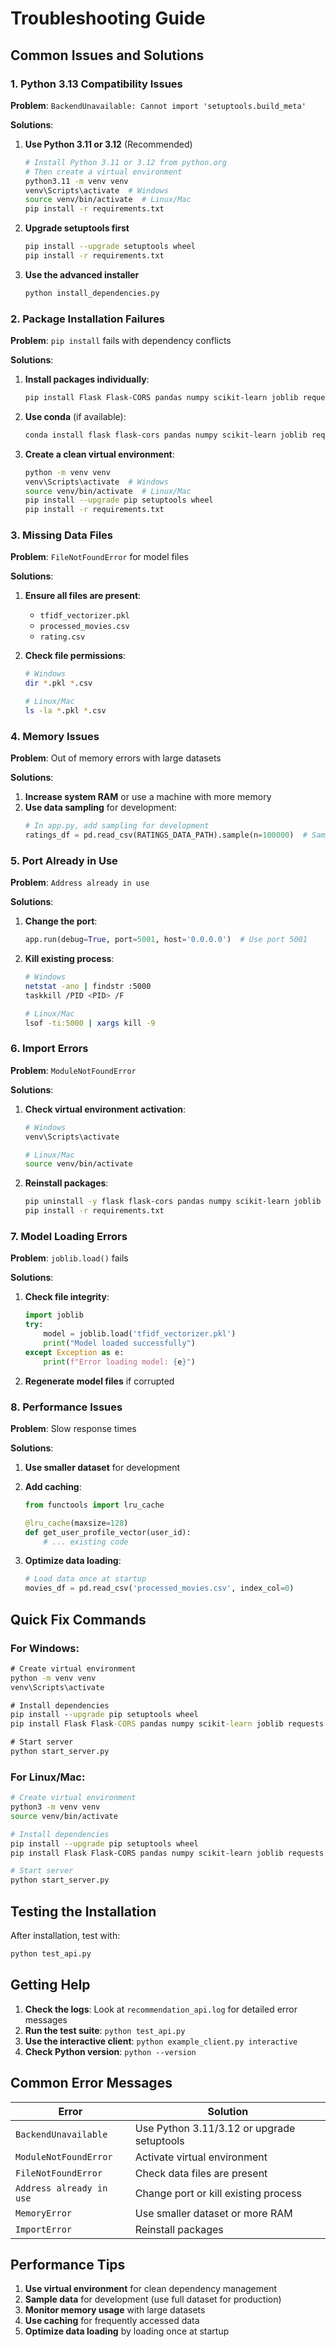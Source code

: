 # Troubleshooting Guide

## Common Issues and Solutions

### 1. Python 3.13 Compatibility Issues

**Problem**: `BackendUnavailable: Cannot import 'setuptools.build_meta'`

**Solutions**:
1. **Use Python 3.11 or 3.12** (Recommended)
   ```bash
   # Install Python 3.11 or 3.12 from python.org
   # Then create a virtual environment
   python3.11 -m venv venv
   venv\Scripts\activate  # Windows
   source venv/bin/activate  # Linux/Mac
   pip install -r requirements.txt
   ```

2. **Upgrade setuptools first**
   ```bash
   pip install --upgrade setuptools wheel
   pip install -r requirements.txt
   ```

3. **Use the advanced installer**
   ```bash
   python install_dependencies.py
   ```

### 2. Package Installation Failures

**Problem**: `pip install` fails with dependency conflicts

**Solutions**:
1. **Install packages individually**:
   ```bash
   pip install Flask Flask-CORS pandas numpy scikit-learn joblib requests
   ```

2. **Use conda** (if available):
   ```bash
   conda install flask flask-cors pandas numpy scikit-learn joblib requests
   ```

3. **Create a clean virtual environment**:
   ```bash
   python -m venv venv
   venv\Scripts\activate  # Windows
   source venv/bin/activate  # Linux/Mac
   pip install --upgrade pip setuptools wheel
   pip install -r requirements.txt
   ```

### 3. Missing Data Files

**Problem**: `FileNotFoundError` for model files

**Solutions**:
1. **Ensure all files are present**:
   - `tfidf_vectorizer.pkl`
   - `processed_movies.csv`
   - `rating.csv`

2. **Check file permissions**:
   ```bash
   # Windows
   dir *.pkl *.csv
   
   # Linux/Mac
   ls -la *.pkl *.csv
   ```

### 4. Memory Issues

**Problem**: Out of memory errors with large datasets

**Solutions**:
1. **Increase system RAM** or use a machine with more memory
2. **Use data sampling** for development:
   ```python
   # In app.py, add sampling for development
   ratings_df = pd.read_csv(RATINGS_DATA_PATH).sample(n=100000)  # Sample 100k rows
   ```

### 5. Port Already in Use

**Problem**: `Address already in use`

**Solutions**:
1. **Change the port**:
   ```python
   app.run(debug=True, port=5001, host='0.0.0.0')  # Use port 5001
   ```

2. **Kill existing process**:
   ```bash
   # Windows
   netstat -ano | findstr :5000
   taskkill /PID <PID> /F
   
   # Linux/Mac
   lsof -ti:5000 | xargs kill -9
   ```

### 6. Import Errors

**Problem**: `ModuleNotFoundError`

**Solutions**:
1. **Check virtual environment activation**:
   ```bash
   # Windows
   venv\Scripts\activate
   
   # Linux/Mac
   source venv/bin/activate
   ```

2. **Reinstall packages**:
   ```bash
   pip uninstall -y flask flask-cors pandas numpy scikit-learn joblib requests
   pip install -r requirements.txt
   ```

### 7. Model Loading Errors

**Problem**: `joblib.load()` fails

**Solutions**:
1. **Check file integrity**:
   ```python
   import joblib
   try:
       model = joblib.load('tfidf_vectorizer.pkl')
       print("Model loaded successfully")
   except Exception as e:
       print(f"Error loading model: {e}")
   ```

2. **Regenerate model files** if corrupted

### 8. Performance Issues

**Problem**: Slow response times

**Solutions**:
1. **Use smaller dataset** for development
2. **Add caching**:
   ```python
   from functools import lru_cache
   
   @lru_cache(maxsize=128)
   def get_user_profile_vector(user_id):
       # ... existing code
   ```

3. **Optimize data loading**:
   ```python
   # Load data once at startup
   movies_df = pd.read_csv('processed_movies.csv', index_col=0)
   ```

## Quick Fix Commands

### For Windows:
```cmd
# Create virtual environment
python -m venv venv
venv\Scripts\activate

# Install dependencies
pip install --upgrade pip setuptools wheel
pip install Flask Flask-CORS pandas numpy scikit-learn joblib requests

# Start server
python start_server.py
```

### For Linux/Mac:
```bash
# Create virtual environment
python3 -m venv venv
source venv/bin/activate

# Install dependencies
pip install --upgrade pip setuptools wheel
pip install Flask Flask-CORS pandas numpy scikit-learn joblib requests

# Start server
python start_server.py
```

## Testing the Installation

After installation, test with:
```bash
python test_api.py
```

## Getting Help

1. **Check the logs**: Look at `recommendation_api.log` for detailed error messages
2. **Run the test suite**: `python test_api.py`
3. **Use the interactive client**: `python example_client.py interactive`
4. **Check Python version**: `python --version`

## Common Error Messages

| Error | Solution |
|-------|----------|
| `BackendUnavailable` | Use Python 3.11/3.12 or upgrade setuptools |
| `ModuleNotFoundError` | Activate virtual environment |
| `FileNotFoundError` | Check data files are present |
| `Address already in use` | Change port or kill existing process |
| `MemoryError` | Use smaller dataset or more RAM |
| `ImportError` | Reinstall packages |

## Performance Tips

1. **Use virtual environment** for clean dependency management
2. **Sample data** for development (use full dataset for production)
3. **Monitor memory usage** with large datasets
4. **Use caching** for frequently accessed data
5. **Optimize data loading** by loading once at startup 